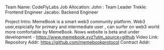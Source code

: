 Team Name: CodeFlyLabs
Job Allocation:
  John  : Team Leader
  Trekle: Frontend Engineer
  Jacabo: Backend Engineer

Project Intro: MemeBook is a smart web3 community platform. Web3 user,espicially for primary and intermediate user , can surfer on web3 world more comfortable by MemeBook. Nows website is beta and under development  - https://www.memebook.xyz?utm_source=github
Video Link:
Repository Addr: https://github.com/memebookprotocol
Contract Addr:
